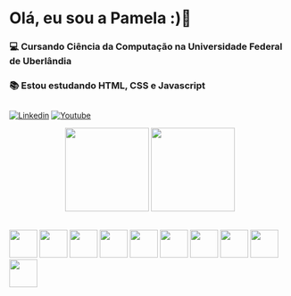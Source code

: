 # Olá, eu sou a Pamela :)👋

### 💻 Cursando Ciência da Computação na Universidade Federal de Uberlândia
### 📚 Estou estudando HTML, CSS e Javascript 

##

[![Linkedin](https://img.shields.io/badge/LinkedIn-0077B5?style=for-the-badge&logo=linkedin&logoColor=white)](https://www.linkedin.com/in/pamelamendesr/)
[![Youtube](https://img.shields.io/badge/YouTube-FF0000?style=for-the-badge&logo=youtube&logoColor=white)](https://www.youtube.com/pamelamendes)

<div align = "center">
<img height="150em" src="https://github-readme-stats.vercel.app/api?username=mendespann&show_icons=true&theme=radical&include_all_commits=true&count_private=true"/>
<img height="150em"  src="https://github-readme-stats.vercel.app/api/top-langs/?username=mendespann&layout=compact&langs_count=7&theme=radical"/>
</div>

##

<div> 
      <img height = "50" width "60 src="https://cdn.jsdelivr.net/gh/devicons/devicon/icons/c/c-original.svg" />
       <img height = "50" width "40 src="https://cdn.jsdelivr.net/gh/devicons/devicon/icons/html5/html5-original.svg" />
        <img height = "50" width "40 src="https://cdn.jsdelivr.net/gh/devicons/devicon/icons/css3/css3-original-wordmark.svg" />
       <img height = "50" width "40" src="https://cdn.jsdelivr.net/gh/devicons/devicon/icons/java/java-original.svg" />
          <img height = "50" width "40" src="https://cdn.jsdelivr.net/gh/devicons/devicon/icons/javascript/javascript-original.svg" />                                           <img height = "50" width "40" src="https://cdn.jsdelivr.net/gh/devicons/devicon/icons/postgresql/postgresql-original.svg" />
       <img height = "50" width "40" src="https://cdn.jsdelivr.net/gh/devicons/devicon/icons/python/python-original.svg" />
      <img height = "50" width "40" src="https://cdn.jsdelivr.net/gh/devicons/devicon/icons/vscode/vscode-original.svg" />
      <img height = "50" width "40" src="https://cdn.jsdelivr.net/gh/devicons/devicon/icons/figma/figma-original.svg" />
      <img height = "50" width "40"" src="https://cdn.jsdelivr.net/gh/devicons/devicon/icons/aftereffects/aftereffects-original.svg" />
          
       
  </div>
